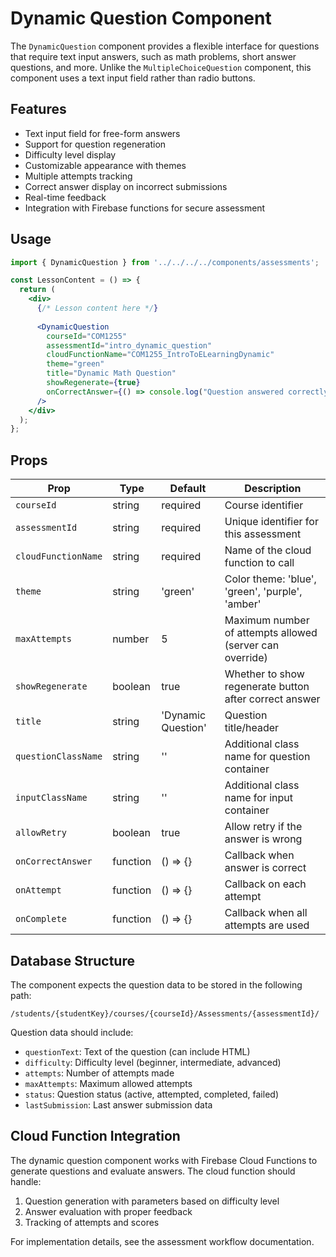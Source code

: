 # Dynamic Question Component

The `DynamicQuestion` component provides a flexible interface for questions that require text input answers, such as math problems, short answer questions, and more. Unlike the `MultipleChoiceQuestion` component, this component uses a text input field rather than radio buttons.

## Features

- Text input field for free-form answers
- Support for question regeneration
- Difficulty level display
- Customizable appearance with themes
- Multiple attempts tracking
- Correct answer display on incorrect submissions
- Real-time feedback
- Integration with Firebase functions for secure assessment

## Usage

```jsx
import { DynamicQuestion } from '../../../../components/assessments';

const LessonContent = () => {
  return (
    <div>
      {/* Lesson content here */}
      
      <DynamicQuestion
        courseId="COM1255"
        assessmentId="intro_dynamic_question"
        cloudFunctionName="COM1255_IntroToELearningDynamic"
        theme="green"
        title="Dynamic Math Question"
        showRegenerate={true}
        onCorrectAnswer={() => console.log("Question answered correctly!")}
      />
    </div>
  );
};
```

## Props

| Prop | Type | Default | Description |
|------|------|---------|-------------|
| `courseId` | string | required | Course identifier |
| `assessmentId` | string | required | Unique identifier for this assessment |
| `cloudFunctionName` | string | required | Name of the cloud function to call |
| `theme` | string | 'green' | Color theme: 'blue', 'green', 'purple', 'amber' |
| `maxAttempts` | number | 5 | Maximum number of attempts allowed (server can override) |
| `showRegenerate` | boolean | true | Whether to show regenerate button after correct answer |
| `title` | string | 'Dynamic Question' | Question title/header |
| `questionClassName` | string | '' | Additional class name for question container |
| `inputClassName` | string | '' | Additional class name for input container |
| `allowRetry` | boolean | true | Allow retry if the answer is wrong |
| `onCorrectAnswer` | function | () => {} | Callback when answer is correct |
| `onAttempt` | function | () => {} | Callback on each attempt |
| `onComplete` | function | () => {} | Callback when all attempts are used |

## Database Structure

The component expects the question data to be stored in the following path:
```
/students/{studentKey}/courses/{courseId}/Assessments/{assessmentId}/
```

Question data should include:
- `questionText`: Text of the question (can include HTML)
- `difficulty`: Difficulty level (beginner, intermediate, advanced)
- `attempts`: Number of attempts made
- `maxAttempts`: Maximum allowed attempts
- `status`: Question status (active, attempted, completed, failed)
- `lastSubmission`: Last answer submission data

## Cloud Function Integration

The dynamic question component works with Firebase Cloud Functions to generate questions and evaluate answers. The cloud function should handle:

1. Question generation with parameters based on difficulty level
2. Answer evaluation with proper feedback
3. Tracking of attempts and scores

For implementation details, see the assessment workflow documentation.
